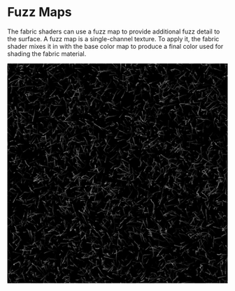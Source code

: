 # Fuzz Maps
The fabric shaders can use a fuzz map to provide additional fuzz detail to the surface. A fuzz map is a single-channel texture. To apply it, the fabric shader mixes it in with the base color map to produce a final color used for shading the fabric material.

![](../Images/fuzz-map.png)